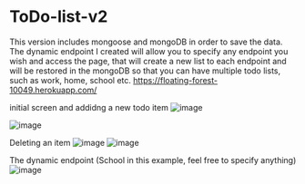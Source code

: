 # ToDo-list-v2

This version includes mongoose and mongoDB in order to save the data.
The dynamic endpoint I created will allow you to specify any endpoint you wish and access the page, that will create a new list to each endpoint and will be restored in the mongoDB so that you can have multiple todo lists, such as work, home, school etc.
https://floating-forest-10049.herokuapp.com/

initial screen and addidng a new todo item
![image](https://user-images.githubusercontent.com/85099151/178789554-e1def6bf-0472-45c6-8e1a-7aedba316169.png)

![image](https://user-images.githubusercontent.com/85099151/178789640-7d70a670-bf3f-435b-95d0-dfa06f5591f0.png)

Deleting an item
![image](https://user-images.githubusercontent.com/85099151/178789726-af2a9dd4-87dc-4776-9aec-3570c046ce3c.png)
![image](https://user-images.githubusercontent.com/85099151/178789771-c965fac2-4f37-404b-8918-804d0b2966af.png)

The dynamic endpoint (School in this example, feel free to specify anything)
![image](https://user-images.githubusercontent.com/85099151/178790562-11adbb93-65c6-4445-916d-5a86bf5b34f1.png)
